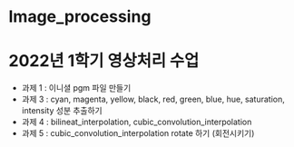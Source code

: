 # Image_processing

# 2022년 1학기 영상처리 수업 

- 과제 1 : 이니셜 pgm 파일 만들기
- 과제 3 : cyan, magenta, yellow, black, red, green, blue, hue, saturation, intensity 성분 추출하기
- 과제 4 : bilineat_interpolation, cubic_convolution_interpolation
- 과제 5 : cubic_convolution_interpolation rotate 하기 (회전시키기) 
